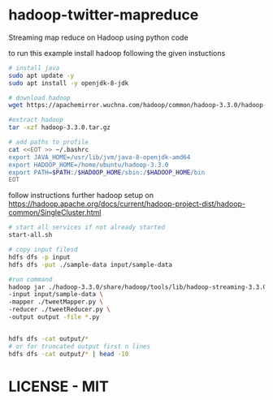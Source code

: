 # hadoop-twitter-mapreduce
Streaming map reduce on Hadoop using python code

to run this example install hadoop following the given instuctions

```bash
# install java
sudo apt update -y
sudo apt install -y openjdk-8-jdk

# download hadoop
wget https://apachemirror.wuchna.com/hadoop/common/hadoop-3.3.0/hadoop-3.3.0.tar.gz

#extract hadoop
tar -xzf hadoop-3.3.0.tar.gz

# add paths to profile
cat <<EOT >> ~/.bashrc
export JAVA_HOME=/usr/lib/jvm/java-8-openjdk-amd64
export HADOOP_HOME=/home/ubuntu/hadoop-3.3.0
export PATH=$PATH:/$HADOOP_HOME/sbin:/$HADOOP_HOME/bin
EOT
```
follow instructions further hadoop setup on https://hadoop.apache.org/docs/current/hadoop-project-dist/hadoop-common/SingleCluster.html

```bash
# start all services if not already started
start-all.sh

# copy input filesd
hdfs dfs -p input
hdfs dfs -put ./sample-data input/sample-data

#run command
hadoop jar ./hadoop-3.3.0/share/hadoop/tools/lib/hadoop-streaming-3.3.0.jar \
-input input/sample-data \
-mapper ./tweetMapper.py \
-reducer ./tweetReducer.py \
-output output -file *.py


hdfs dfs -cat output/* 
# or for truncated output first n lines
hdfs dfs -cat output/* | head -10
```

# LICENSE - MIT
